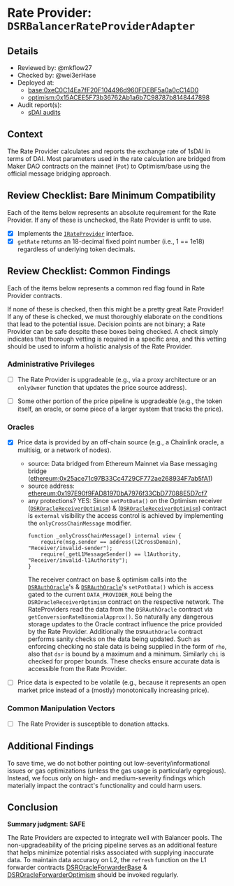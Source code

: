 # Rate Provider: `DSRBalancerRateProviderAdapter`

## Details
- Reviewed by: @mkflow27
- Checked by: @wei3erHase
- Deployed at:
    - [base:0xeC0C14Ea7fF20F104496d960FDEBF5a0a0cC14D0](https://basescan.org/address/0xeC0C14Ea7fF20F104496d960FDEBF5a0a0cC14D0#code)
    - [optimism:0x15ACEE5F73b36762Ab1a6b7C98787b8148447898](https://optimistic.etherscan.io/address/0x15ACEE5F73b36762Ab1a6b7C98787b8148447898#code)
- Audit report(s):
    - [sDAI audits](https://github.com/makerdao/sdai/blob/master/audits/ChainSecurity_Oazo_Apps_Limited_Savings_Dai_audit_1.pdf)

## Context
The Rate Provider calculates and reports the exchange rate of 1sDAI in terms of DAI. Most parameters used in the rate calculation are bridged from Maker DAO contracts on the mainnet (`Pot`) to Optimism/base using the official message bridging approach.
## Review Checklist: Bare Minimum Compatibility
Each of the items below represents an absolute requirement for the Rate Provider. If any of these is unchecked, the Rate Provider is unfit to use.

- [x] Implements the [`IRateProvider`](https://github.com/balancer/balancer-v2-monorepo/blob/bc3b3fee6e13e01d2efe610ed8118fdb74dfc1f2/pkg/interfaces/contracts/pool-utils/IRateProvider.sol) interface.
- [x] `getRate` returns an 18-decimal fixed point number (i.e., 1 == 1e18) regardless of underlying token decimals.

## Review Checklist: Common Findings
Each of the items below represents a common red flag found in Rate Provider contracts.

If none of these is checked, then this might be a pretty great Rate Provider! If any of these is checked, we must thoroughly elaborate on the conditions that lead to the potential issue. Decision points are not binary; a Rate Provider can be safe despite these boxes being checked. A check simply indicates that thorough vetting is required in a specific area, and this vetting should be used to inform a holistic analysis of the Rate Provider.

### Administrative Privileges
- [ ] The Rate Provider is upgradeable (e.g., via a proxy architecture or an `onlyOwner` function that updates the price source address).

- [ ] Some other portion of the price pipeline is upgradeable (e.g., the token itself, an oracle, or some piece of a larger system that tracks the price).

### Oracles
- [x] Price data is provided by an off-chain source (e.g., a Chainlink oracle, a multisig, or a network of nodes).
    - source: Data bridged from Ethereum Mainnet via Base messaging bridge ([ethereum:0x25ace71c97B33Cc4729CF772ae268934F7ab5fA1](https://etherscan.io/address/0x25ace71c97B33Cc4729CF772ae268934F7ab5fA1))
    - source address: [ethereum:0x197E90f9FAD81970bA7976f33CbD77088E5D7cf7](https://etherscan.io/address/0x197E90f9FAD81970bA7976f33CbD77088E5D7cf7)
    - any protections? YES: Since `setPotData()` on the Optimism receiver ([`DSROracleReceiverOptimism`](https://basescan.org/address/0xaDEAf02Ddb5Bed574045050B8096307bE66E0676#code)) & ([`DSROracleReceiverOptimism`](https://optimistic.etherscan.io/address/0xE206AEbca7B28e3E8d6787df00B010D4a77c32F3#code)) contract is `external` visibility the access control is achieved by implementing the `onlyCrossChainMessage` modifier. 
        ```solidity
        function _onlyCrossChainMessage() internal view {
            require(msg.sender == address(l2CrossDomain), "Receiver/invalid-sender");
            require(_getL1MessageSender() == l1Authority, "Receiver/invalid-l1Authority");
        }
        ```
        The receiver contract on base & optimism calls into the [`DSRAuthOracle`](https://basescan.org/address/0x2Dd2a2Fe346B5704380EfbF6Bd522042eC3E8FAe#code)'s & [`DSRAuthOracle`](https://optimistic.etherscan.io/address/0x33a3aB524A43E69f30bFd9Ae97d1Ec679FF00B64#code)'s `setPotData()` which is access gated to the current `DATA_PROVIDER_ROLE` being the `DSROracleReceiverOptimism` contract on the respective network.
        The RateProviders read the data from the `DSRAuthOracle` contract via `getConversionRateBinomialApprox()`. So naturally any dangerous storage updates to the Oracle contract influence the price provided by the Rate Provider. 
        Additionally the `DSRAuthOracle` contract performs sanity checks on the data being updated. Such as enforcing checking no stale data is being supplied in the form of `rho`, also that `dsr` is bound by a maximum and a minimum. Similarly `chi` is checked for proper bounds.
        These checks ensure accurate data is accessible from the Rate Provider.


- [ ] Price data is expected to be volatile (e.g., because it represents an open market price instead of a (mostly) monotonically increasing price).

### Common Manipulation Vectors
- [ ] The Rate Provider is susceptible to donation attacks.

## Additional Findings
To save time, we do not bother pointing out low-severity/informational issues or gas optimizations (unless the gas usage is particularly egregious). Instead, we focus only on high- and medium-severity findings which materially impact the contract's functionality and could harm users.

## Conclusion
**Summary judgment: SAFE**

The Rate Providers are expected to integrate well with Balancer pools. The non-upgradeability of the pricing pipeline serves as an additional feature that helps minimize potential risks associated with supplying inaccurate data. To maintain data accuracy on L2, the `refresh` function on the L1  forwarder contracts [DSROracleForwarderBase](https://etherscan.io/address/0x8Ed551D485701fe489c215E13E42F6fc59563e0e#code) & [DSROracleForwarderOptimism](https://etherscan.io/address/0x4042127DecC0cF7cc0966791abebf7F76294DeF3#writeContract) should be invoked regularly.